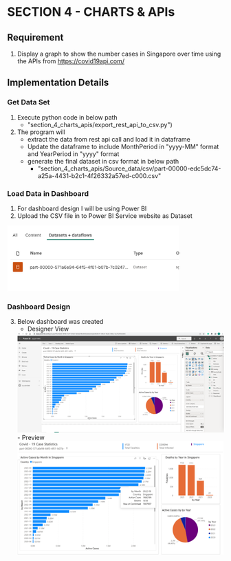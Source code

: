 # SECTION 4 - CHARTS & APIs
## Requirement

1. Display a graph to show the number cases in Singapore over time using the APIs from https://covid19api.com/


## Implementation Details
### Get Data Set

1. Execute python code in below path
   -  "section_4_charts_apis/export_rest_api_to_csv.py")
2. The program will 
   - extract the data from rest api call and load it in dataframe
   - Update the dataframe to include MonthPeriod in "yyyy-MM" format and YearPeriod in "yyyy" format
   - generate the final dataset in csv format in below path
     - "section_4_charts_apis/Source_data/csv/part-00000-edc5dc74-a25a-4431-b2c1-4f26332a57ed-c000.csv"

### Load Data in Dashboard

1. For dashboard design I will be using Power BI
2. Upload the CSV file in to Power BI Service website as Dataset

<img src="Dataset_loaded.png" width=400 /> 

### Dashboard Design 
3. Below dashboard was created
   - Designer View
   <img src="powerbi_dashboard_designer_view.png" width=800 /> 
   - Preview
   <img src="Powerbi_dashboard.png" width=800 /> 
